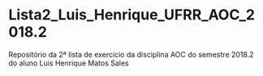 # Lista2_Luis_Henrique_UFRR_AOC_2018.2
Repositório da 2ª lista de exercício da disciplina AOC do semestre 2018.2 do aluno Luis Henrique Matos Sales
